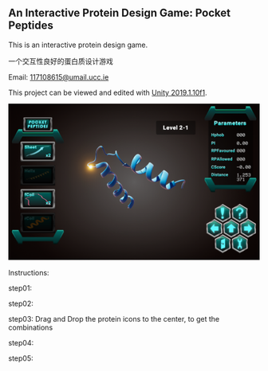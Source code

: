 ## An Interactive Protein Design Game: Pocket Peptides
This is an interactive protein design game. 

一个交互性良好的蛋白质设计游戏

Email: 117108615@umail.ucc.ie

This project can be viewed and edited with [Unity 2019.1.10f1](https://unity3d.com/unity/whats-new/2019.1.10).

![Example Image](https://github.com/TIanshuXu/Pocket-Peptides-PC/blob/master/Example_Images/Example.png)

Instructions:

  step01:
  
  step02:
  
  step03: Drag and Drop the protein icons to the center, to get the combinations
  
  step04:
  
  step05:
